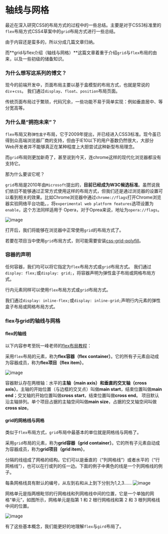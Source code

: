# 轴线与网格

最近在深入研究CSS的布局方式的过程中的一些总结。主要是对于CSS3标准里的`flex`布局方式CSS4草案中的`grid`布局方式进行一些总结。

由于内容还是蛮多的，所以分成几篇文章归纳。

而**grid与flex介绍（轴线与网格）**这篇文章着重于介绍`grid`与`flex`布局的由来，以及一些初级的储备知识。

<!--more-->
### 为什么想写这系列的博文？
现今的前端开发中，页面布局主要以基于盒模型的布局方式，也就是常说的`div`+`css`。
我们通过`display`、`float`、`position`布局页面。

传统页面布局过于繁琐，代码冗余，一些功能不易于简单实现：例如垂直居中、等分宽高等。
### 为什么是“拥抱未来”？
`flex`布局又称`弹性盒子`布局，它于2009年提出，并已经进入CSS3标准。现今虽已得到众高端浏览器厂商的支持，但由于IE10以下的用户基数仍然很大，大部分Web开发者并不能够真正在某种程度上大胆尝试这种新型布局理念。

而`grid`布局则更加新奇了，甚至说到今天，连chrome这样的现代化浏览器都没有支持它。

那为什么要谈它呢？

`grid`布局是2010年由`Microsoft`提出的，**目前已经成为W3C候选标准**。虽然说我们依旧不能够通过正常方式使用这样的布局方式，但我们还是通过浏览器的设置可以看到相关的效果。比如Chrome浏览器中通过`chrome://flags`打开Chrome浏览器实验网络平台功能。，将`experimental web platform features`选项设置为`enable`，这个方法同样适用于 Opera，对于Oprea来说，地址为`opera://flags`。

![image](http://oczira72b.bkt.clouddn.com/grid-flex-1.jpg)

打开后，我们将能够在浏览器中正常使用`grid`的布局方式了。

若要在项目当中使用`grid`布局方式，则可能需要安装[css-grid-polyfill](https://github.com/FremyCompany/css-grid-polyfill)。

### 容器的声明
任何容器，我们均可以将它指定为`flex`布局方式或`grid`布局方式。
我们通过`display: flex;`或`display: grid;`，将容器声明为弹性盒子布局或网格布局方式。

行内元素同样可以使用`flex`布局方式或`grid`布局方式。

我们通过`display: inline-flex;`或`display: inline-grid;`声明行内元素的弹性盒子布局或网格布局方式。

### flex与grid的轴线与网格
#### flex的轴线
以下内容参考至阮一峰老师的[flex布局教程](http://www.ruanyifeng.com/blog/2015/07/flex-grammar.html)：

采用`flex`布局的元素，称为**flex容器（flex container）**。它的所有子元素自动成为容器成员，称为**flex项目（flex item）**。

![image](http://oczira72b.bkt.clouddn.com/grid-flex-2.png)

容器默认存在两根轴：水平的**主轴（main axis）**和垂直的**交叉轴（cross axis）**。主轴的开始位置（与边框的交叉点）叫做**main start**，结束位置叫做**main end**；交叉轴的开始位置叫做**cross start**，结束位置叫做**cross end**。
项目默认沿主轴排列。单个项目占据的主轴空间叫做**main size**，占据的交叉轴空间叫做**cross size**。
#### grid的网格线与网格
类似于`flex`布局方式，`grid`布局中最基本的单位就是网格线与网格了。

采用`grid`布局的元素，称为**grid容器（grid container）**。它的所有子元素自动成为容器成员，称为**grid项目（grid item）**。

分隔的线组成了网格的结构。它们可以是垂直的（“列网格线”）或者水平的（“行网格线”），也可以在行或列的任一边。下面的例子中黄色的线是一个列网格线的例子。

每条网格线具有默认的编号，从左到右和从上到下分别为1,2,3......
![image](http://oczira72b.bkt.clouddn.com/grid-flex-3.jpg)

网格单元是指两根毗邻的行网格线和列网格线中间的位置，它是一个单独的网格“单元”，如图所示，网格单元是指第 1 和 2 根行网格线和第 2 和 3 根列网格线中间的位置。

![image](http://oczira72b.bkt.clouddn.com/flex-grid-4.png)

有了这些基本概念，我们能更好的地理解`flex`与`gird`布局了。
